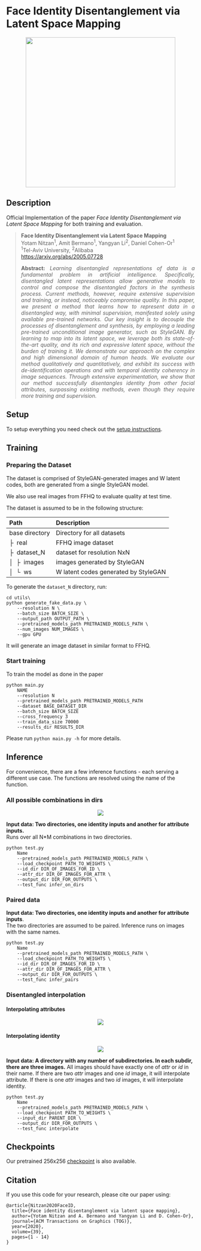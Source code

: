 # Face Identity Disentanglement via Latent Space Mapping

<p align="center">
<img src="docs/teaser.png" width="400px"/>
</p>


## Description   
Official Implementation of the paper *Face Identity Disentanglement via Latent Space Mapping*
for both training and evaluation.

> **Face Identity Disentanglement via Latent Space Mapping**<br>
> Yotam Nitzan<sup>1</sup>, Amit Bermano<sup>1</sup>, Yangyan Li<sup>2</sup>, Daniel Cohen-Or<sup>1</sup><br>
> <sup>1</sup>Tel-Aviv University, <sup>2</sup>Alibaba <br>
> https://arxiv.org/abs/2005.07728
>
> <p align="justify"><b>Abstract:</b> <i>Learning disentangled representations of data is a fundamental problem in artificial intelligence. Specifically, disentangled latent representations allow generative models to control and compose the disentangled factors in the synthesis process. Current methods, however, require extensive supervision and training, or instead, noticeably compromise quality. In this paper, we present a method that learns how to represent data in a disentangled way, with minimal supervision, manifested solely using available pre-trained networks. Our key insight is to decouple the processes of disentanglement and synthesis, by employing a leading pre-trained unconditional image generator, such as StyleGAN. By learning to map into its latent space, we leverage both its state-of-the-art quality, and its rich and expressive latent space, without the burden of training it. We demonstrate our approach on the complex and high dimensional domain of human heads. We evaluate our method qualitatively and quantitatively, and exhibit its success with de-identification operations and with temporal identity coherency in image sequences. Through extensive experimentation, we show that our method successfully disentangles identity from other facial attributes, surpassing existing methods, even though they require more training and supervision.</i></p>

## Setup

To setup everything you need check out the [setup instructions](docs/setup.md).

## Training

### Preparing the Dataset

The dataset is comprised of StyleGAN-generated images and W latent codes, both are generated from a single
StyleGAN model.

We also use real images from FFHQ to evaluate quality at test time.

The dataset is assumed to be in the following structure:

| Path | Description
| :--- | :---
| base directory | Directory for all datasets
| &boxvr;&nbsp; real | FFHQ image dataset
| &boxvr;&nbsp; dataset_N | dataset for resolution NxN
| &boxv;&nbsp; &boxvr;&nbsp; images | images generated by StyleGAN
| &boxv;&nbsp; &boxur;&nbsp; ws | W latent codes generated by StyleGAN

To generate the `dataset_N` directory, run:

```
cd utils\
python generate_fake_data.py \ 
    --resolution N \
    --batch_size BATCH_SIZE \
    --output_path OUTPUT_PATH \
    --pretrained_models_path PRETRAINED_MODELS_PATH \
    --num_images NUM_IMAGES \
    --gpu GPU
```

It will generate an image dataset in similar format to FFHQ.

### Start training

To train the model as done in the paper

```
python main.py
    NAME
    --resolution N
    --pretrained_models_path PRETRAINED_MODELS_PATH
    --dataset BASE_DATASET_DIR
    --batch_size BATCH_SIZE
    --cross_frequency 3
    --train_data_size 70000
    --results_dir RESULTS_DIR        
```

Please run `python main.py -h` for more details.

## Inference

For convenience, there are a few inference functions - each serving a different use case.
The functions are resolved using the name of the function.

### All possible combinations in dirs

<p align="center">
<img src="docs/table_results.jpg"/>
</p>

**Input data: Two directories, one identity inputs and another for attribute inputs.** <br>
Runs over all N*M combinations in two directories.

```
python test.py 
    Name
    --pretrained_models_path PRETRAINED_MODELS_PATH \
    --load_checkpoint PATH_TO_WEIGHTS \
    --id_dir DIR_OF_IMAGES_FOR_ID \
    --attr_dir DIR_OF_IMAGES_FOR_ATTR \
    --output_dir DIR_FOR_OUTPUTS \
    --test_func infer_on_dirs
```


### Paired data

**Input data: Two directories, one identity inputs and another for attribute inputs**. <br>
The two directories are assumed to be paired. Inference runs on images with the same names.

```
python test.py 
    Name
    --pretrained_models_path PRETRAINED_MODELS_PATH \
    --load_checkpoint PATH_TO_WEIGHTS \
    --id_dir DIR_OF_IMAGES_FOR_ID \
    --attr_dir DIR_OF_IMAGES_FOR_ATTR \
    --output_dir DIR_FOR_OUTPUTS \
    --test_func infer_pairs
```

### Disentangled interpolation

#### Interpolating attributes

<p align="center">
<img src="docs/interpolate_attr.jpg"/>
</p>

#### Interpolating identity

<p align="center">
<img src="docs/interpolate_id.jpg"/>
</p>

**Input data: A directory with any number of subdirectories. In each subdir, there are three images.**
All images should have exactly one of *attr* or *id* in their name.
If there are two *attr* images and one *id* image, it will interpolate attribute.
If there is one *attr* images and two *id* images, it will interpolate identity.


```
python test.py 
    Name
    --pretrained_models_path PRETRAINED_MODELS_PATH \
    --load_checkpoint PATH_TO_WEIGHTS \
    --input_dir PARENT_DIR \
    --output_dir DIR_FOR_OUTPUTS \
    --test_func interpolate
```

## Checkpoints

Our pretrained 256x256 [checkpoint](https://drive.google.com/drive/folders/1lVizq4hCq-zTf8Q3fDqqfSnV6jIYEgY_?usp=sharing) is also available.

## Citation
If you use this code for your research, please cite our paper using:

```
@article{Nitzan2020FaceID,
  title={Face identity disentanglement via latent space mapping},
  author={Yotam Nitzan and A. Bermano and Yangyan Li and D. Cohen-Or},
  journal={ACM Transactions on Graphics (TOG)},
  year={2020},
  volume={39},
  pages={1 - 14}
}
```
